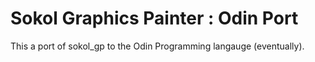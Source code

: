 # Sokol Graphics Painter : Odin Port

This a port of sokol_gp to the Odin Programming langauge (eventually).


